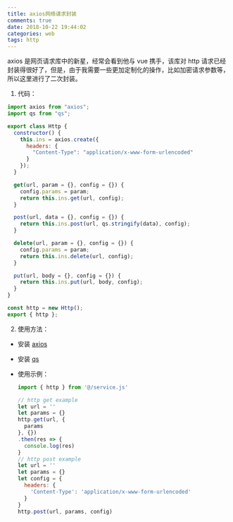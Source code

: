 ```yaml
---
title: axios网络请求封装
comments: true
date: 2018-10-22 19:44:02
categories: web
tags: http
---
```


axios 是网页请求库中的新星，经常会看到他与 vue 携手，该库对 http 请求已经封装得很好了，但是，由于我需要一些更加定制化的操作，比如加密请求参数等，所以这里进行了二次封装。

<!--more-->

1. 代码：

```js
import axios from "axios";
import qs from "qs";

export class Http {
  constructor() {
    this.ins = axios.create({
      headers: {
        "Content-Type": "application/x-www-form-urlencoded"
      }
    });
  }

  get(url, param = {}, config = {}) {
    config.params = param;
    return this.ins.get(url, config);
  }

  post(url, data = {}, config = {}) {
    return this.ins.post(url, qs.stringify(data), config);
  }

  delete(url, param = {}, config = {}) {
    config.params = param;
    return this.ins.delete(url, config);
  }

  put(url, body = {}, config = {}) {
    return this.ins.put(url, body, config);
  }
}

const http = new Http();
export { http };
```

2. 使用方法：

- 安装 [axios](https://github.com/axios/axios)
- 安装 [qs](https://www.npmjs.com/package/qs)
- 使用示例：

  ```js
  import { http } from '@/service.js'

  // http get example
  let url = ''
  let params = {}
  http.get(url, {
    params
  }, {})
  .then(res => {
    console.log(res)
  }
  // http post example
  let url = ''
  let params = {}
  let config = {
    headers: {
      'Content-Type': 'application/x-www-form-urlencoded'
    }
  }
  http.post(url, params, config)
  ```
